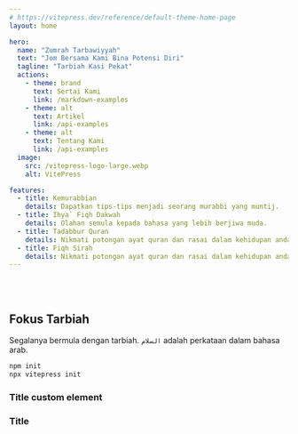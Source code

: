 ```yaml
---
# https://vitepress.dev/reference/default-theme-home-page
layout: home

hero:
  name: "Zumrah Tarbawiyyah"
  text: "Jom Bersama Kami Bina Potensi Diri"
  tagline: "Tarbiah Kasi Pekat"
  actions:
    - theme: brand
      text: Sertai Kami
      link: /markdown-examples
    - theme: alt
      text: Artikel
      link: /api-examples
    - theme: alt
      text: Tentang Kami
      link: /api-examples
  image:
    src: /vitepress-logo-large.webp
    alt: VitePress

features:
  - title: Kemurabbian
    details: Dapatkan tips-tips menjadi seorang murabbi yang muntij.
  - title: Ihya` Fiqh Dakwah
    details: Olahan semula kepada bahasa yang lebih berjiwa muda.
  - title: Tadabbur Quran
    details: Nikmati potongan ayat quran dan rasai dalam kehidupan anda.
  - title: Fiqh Sirah
    details: Nikmati potongan ayat quran dan rasai dalam kehidupan anda.
---
```


<br />
<br />

## Fokus Tarbiah

Segalanya bermula dengan tarbiah. `السلام` adalah perkataan dalam bahasa arab.

```sh
npm init
npx vitepress init
```

### Title <Badge type="info">custom element</Badge>


### Title <Badge type="tip" text="^1.9.0" />

